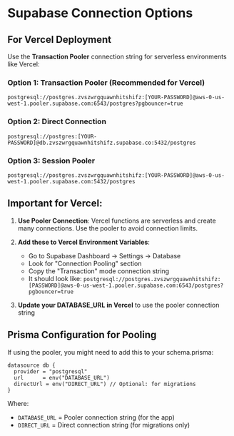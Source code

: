 # Supabase Connection Options

## For Vercel Deployment

Use the **Transaction Pooler** connection string for serverless environments like Vercel:

### Option 1: Transaction Pooler (Recommended for Vercel)
```
postgresql://postgres.zvszwrgquawnhitshifz:[YOUR-PASSWORD]@aws-0-us-west-1.pooler.supabase.com:6543/postgres?pgbouncer=true
```

### Option 2: Direct Connection
```
postgresql://postgres:[YOUR-PASSWORD]@db.zvszwrgquawnhitshifz.supabase.co:5432/postgres
```

### Option 3: Session Pooler
```
postgresql://postgres.zvszwrgquawnhitshifz:[YOUR-PASSWORD]@aws-0-us-west-1.pooler.supabase.com:5432/postgres
```

## Important for Vercel:

1. **Use Pooler Connection**: Vercel functions are serverless and create many connections. Use the pooler to avoid connection limits.

2. **Add these to Vercel Environment Variables**:
   - Go to Supabase Dashboard → Settings → Database
   - Look for "Connection Pooling" section
   - Copy the "Transaction" mode connection string
   - It should look like: `postgresql://postgres.zvszwrgquawnhitshifz:[PASSWORD]@aws-0-us-west-1.pooler.supabase.com:6543/postgres?pgbouncer=true`

3. **Update your DATABASE_URL in Vercel** to use the pooler connection string

## Prisma Configuration for Pooling

If using the pooler, you might need to add this to your schema.prisma:

```prisma
datasource db {
  provider = "postgresql"
  url      = env("DATABASE_URL")
  directUrl = env("DIRECT_URL") // Optional: for migrations
}
```

Where:
- `DATABASE_URL` = Pooler connection string (for the app)
- `DIRECT_URL` = Direct connection string (for migrations only)